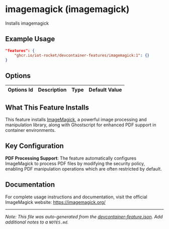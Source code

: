 
# imagemagick (imagemagick)

Installs imagemagick

## Example Usage

```json
"features": {
    "ghcr.io/iot-rocket/devcontainer-features/imagemagick:1": {}
}
```

## Options

| Options Id | Description | Type | Default Value |
|-----|-----|-----|-----|


## What This Feature Installs

This feature installs [ImageMagick](https://imagemagick.org/), a powerful image processing and manipulation library, along with Ghostscript for enhanced PDF support in container environments.

## Key Configuration

**PDF Processing Support**: The feature automatically configures ImageMagick to process PDF files by modifying the security policy, enabling PDF manipulation operations which are often restricted by default.

## Documentation

For complete usage instructions and documentation, visit the official ImageMagick website: https://imagemagick.org/

---

_Note: This file was auto-generated from the [devcontainer-feature.json](https://github.com/iot-rocket/devcontainer-features/blob/main/src/imagemagick/devcontainer-feature.json).  Add additional notes to a `NOTES.md`._
